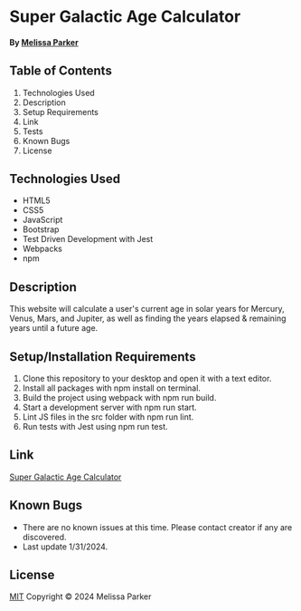 # Super Galactic Age Calculator

#### By [Melissa Parker](https://github.com/SierraProgramPioneer)

## Table of Contents
1. Technologies Used
2. Description
3. Setup Requirements
4. Link
5. Tests
6. Known Bugs
7. License


## Technologies Used

*  HTML5
*  CSS5
*  JavaScript
*  Bootstrap
*  Test Driven Development with Jest
*  Webpacks
*  npm 



## Description
This website will calculate a user's current age in solar years for Mercury, Venus, Mars, and Jupiter, as well as finding the years elapsed & remaining years until a future age.

## Setup/Installation Requirements

1. Clone this repository to your desktop and open it with a text editor.
2. Install all packages with npm install on terminal.
3. Build the project using webpack with npm run build.
4. Start a development server with npm run start.
5. Lint JS files in the src folder with npm run lint.
6. Run tests with Jest using npm run test.

## Link

[Super Galactic Age Calculator]()

## Known Bugs

* There are no known issues at this time.  Please contact creator if any are discovered.
* Last update 1/31/2024.

## License
[MIT](https://choosealicense.com/licenses/mit/) Copyright © 2024 Melissa Parker